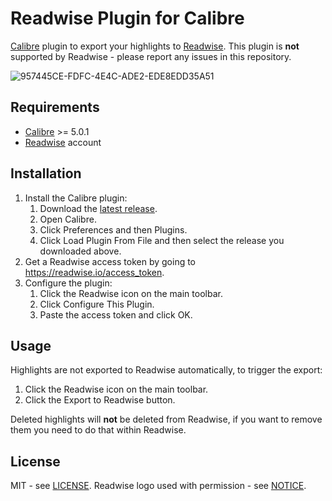 # Readwise Plugin for Calibre
[Calibre](https://calibre-ebook.com/) plugin to export your highlights to [Readwise](https://readwise.io/). This plugin is **not** supported by Readwise - please report any issues in this repository.

![957445CE-FDFC-4E4C-ADE2-EDE8EDD35A51](https://user-images.githubusercontent.com/3266447/107865551-7d952c80-6e1c-11eb-9ff3-3b8586defd68.GIF)

## Requirements
* [Calibre](https://calibre-ebook.com/) >= 5.0.1
* [Readwise](https://readwise.io) account

## Installation
1. Install the Calibre plugin:
   1. Download the [latest release](https://github.com/iamwillbar/calibre-plugin-readwise/releases/latest).
   1. Open Calibre.
   1. Click Preferences and then Plugins.
   1. Click Load Plugin From File and then select the release you downloaded above.
1. Get a Readwise access token by going to https://readwise.io/access_token.
1. Configure the plugin:
   1. Click the Readwise icon on the main toolbar.
   1. Click Configure This Plugin.
   1. Paste the access token and click OK.

## Usage
Highlights are not exported to Readwise automatically, to trigger the export:

1. Click the Readwise icon on the main toolbar.
1. Click the Export to Readwise button.

Deleted highlights will **not** be deleted from Readwise, if you want to remove them you need to do that within Readwise.

## License
MIT - see [LICENSE](LICENSE). Readwise logo used with permission - see [NOTICE](NOTICE).
